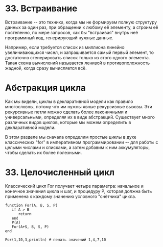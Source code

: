 # 33. Встраивание

Встраивание -- это техника, когда мы не формируем полную структуру данных за один раз, при обращении к любому её элементу, а строим её постепенно, по мере запросов, как бы "встраивая" внутрь неё программный код, генерирующий нужные данные.

Например, если требуется список из миллиона линейно увеличивающихся чисел, и запрашивается самый первый элемент, то достаточно сгенерировать список только из этого одного элемента. Такая схема вычислений называется ленивой в противоположность жадной, когда сразу вычисляется всё.

# Абстракция цикла
Как мы видели, циклы в декларативной модели как правило многословны, потому что им нужны явные рекурсивные вызовы. Эти рекурсивные петли можно сделать более лаконичными и универсальными, определяя их в виде абстракций. Существует много различных видов циклов, которые мы можем определить в декларативной модели.

В этом разделе мы сначала определим простые циклы в духе классических "for" в императивном программировании -- для работы с целыми числами и списками, а затем добавим к ним аккумуляторы, чтобы сделать их более полезными.

# 33. Целочисленный цикл

Классический цикл For получает четыре параметра: начальное и конечное значения цикла и шаг, и процедуру P, которая должна быть применена к каждому значению условного "счётчика" цикла.
```
function For(A, B, S, P)
   if A > B
      return
   end 
   P(A)
   For(A+S, B, S, P)   
end

For(1,10,3,println) # печать значений 1,4,7,10
```
